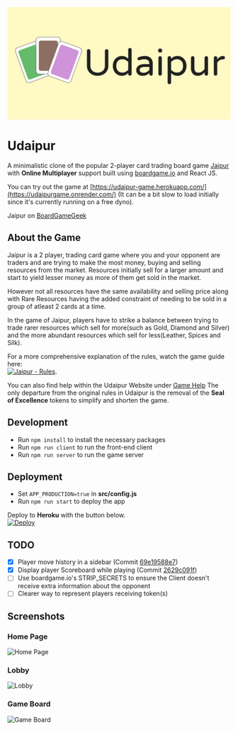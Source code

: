 ![Header](src/assets/UdaipurCover.png)

# Udaipur

A minimalistic clone of the popular 2-player card trading board game [Jaipur](https://boardgamegeek.com/boardgame/54043/jaipur) with **Online Multiplayer** support built using [boardgame.io](https://github.com/nicoldavis/boardgame.io) and React JS.

You can try out the game at [https://udaipur-game.herokuapp.com/](https://udaipurgame.onrender.com/) (It can be a bit slow to load initially since it's currently running on a free dyno).

Jaipur on [BoardGameGeek](https://boardgamegeek.com/boardgame/54043/jaipur)

## About the Game

Jaipur is a 2 player, trading card game where you and your opponent are traders and are trying to make the most money, buying and selling resources from the market. Resources initially sell for a larger amount and start to yield lesser money as more of them get sold in the market.

However not all resources have the same availability and selling price along with Rare Resources having the added constraint of needing to be sold in a group of atleast 2 cards at a time.

In the game of Jaipur, players have to strike a balance between trying to trade rarer resources which sell for more(such as Gold, Diamond and Silver) and the more abundant resources which sell for less(Leather, Spices and Silk).

For a more comprehensive explanation of the rules, watch the game guide here:  
[![Jaipur - Rules](https://img.youtube.com/vi/SD3g4gOf_N8/0.jpg)](https://www.youtube.com/watch?v=SD3g4gOf_N8).

You can also find help within the Udaipur Website under [Game Help](https://udaipur-game.herokuapp.com/help)
The only departure from the original rules in Udaipur is the removal of the **Seal of Excellence** tokens to simplify and shorten the game.

## Development

- Run `npm install` to install the necessary packages
- Run `npm run client` to run the front-end client
- Run `npm run server` to run the game server

## Deployment

- Set `APP_PRODUCTION=true` in **src/config.js**
- Run `npm run start` to deploy the app

Deploy to **Heroku** with the button below.  
[![Deploy](https://www.herokucdn.com/deploy/button.svg)](https://heroku.com/deploy?template=https://github.com/skvrahul/udaipur-game/tree/deploy_heroku)

## TODO

- [x] Player move history in a sidebar (Commit [69e19588e7](https://github.com/skvrahul/UdaipurGame/commit/69e19588e7bd186ae4be670f32f510e48848a2c9))
- [x] Display player Scoreboard while playing (Commit [2629c091f](https://github.com/skvrahul/UdaipurGame/commit/2629c091fa78b1268923d19f72fce92c0741c133))
- [ ] Use boardgame.io's STRIP_SECRETS to ensure the Client doesn't receive extra information about the opponent
- [ ] Clearer way to represent players receiving token(s)

## Screenshots

### Home Page

![Home Page](demo/udaipur_homePage.gif)

### Lobby

![Lobby](demo/udaipur_lobby.png)

### Game Board

![Game Board](demo/udaipur_board.png)
